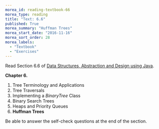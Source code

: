 ```yaml
---
morea_id: reading-textbook-66
morea_type: reading
title: "Text: 6.6"
published: True
morea_summary: "Huffman Trees"
morea_start_date: "2016-11-16"
morea_sort_order: 28
morea_labels: 
  - "Textbook"
  - "Exercises"
---
```


Read Section 6.6 of
[Data Structures, Abstraction and Design using Java](http://www.wiley.com/WileyCDA/WileyTitle/productCd-EHEP001607.html).

**Chapter 6.**

1. Tree Terminology and Applications
2. Tree Traversals
3. Implementing a *BinaryTree* Class
4. Binary Search Trees
5. Heaps and Priority Queues
6. **Huffman Trees**

Be able to answer the self-check questions at the end of the section.

